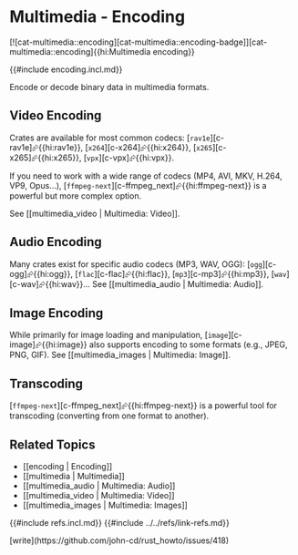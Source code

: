 # Multimedia - Encoding

[![cat-multimedia::encoding][cat-multimedia::encoding-badge]][cat-multimedia::encoding]{{hi:Multimedia encoding}}

{{#include encoding.incl.md}}

Encode or decode binary data in multimedia formats.

## Video Encoding

Crates are available for most common codecs: [`rav1e`][c-rav1e]⮳{{hi:rav1e}}, [`x264`][c-x264]⮳{{hi:x264}}, [`x265`][c-x265]⮳{{hi:x265}}, [`vpx`][c-vpx]⮳{{hi:vpx}}.

If you need to work with a wide range of codecs (MP4, AVI, MKV, H.264, VP9, Opus...), [`ffmpeg-next`][c-ffmpeg_next]⮳{{hi:ffmpeg-next}} is a powerful but more complex option.

See [[multimedia_video | Multimedia: Video]].

## Audio Encoding

Many crates exist for specific audio codecs (MP3, WAV, OGG): [`ogg`][c-ogg]⮳{{hi:ogg}}, [`flac`][c-flac]⮳{{hi:flac}}, [`mp3`][c-mp3]⮳{{hi:mp3}}, [`wav`][c-wav]⮳{{hi:wav}}... See [[multimedia_audio | Multimedia: Audio]].

## Image Encoding

While primarily for image loading and manipulation, [`image`][c-image]⮳{{hi:image}} also supports encoding to some formats (e.g., JPEG, PNG, GIF).
See [[multimedia_images | Multimedia: Image]].

## Transcoding

[`ffmpeg-next`][c-ffmpeg_next]⮳{{hi:ffmpeg-next}} is a powerful tool for transcoding (converting from one format to another).

## Related Topics

- [[encoding | Encoding]]
- [[multimedia | Multimedia]]
- [[multimedia_audio | Multimedia: Audio]]
- [[multimedia_video | Multimedia: Video]]
- [[multimedia_images | Multimedia: Images]]

{{#include refs.incl.md}}
{{#include ../../refs/link-refs.md}}

<div class="hidden">
[write](https://github.com/john-cd/rust_howto/issues/418)
</div>
